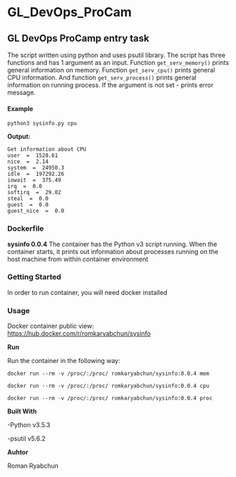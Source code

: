 # GL_DevOps_ProCam

## GL DevOps ProCamp entry task
The script written using python and uses psutil library. The script has three functions and has 1 argument as an input.
Function `get_serv_memory()` prints general information on memory.
Function `get_serv_cpu()` prints general CPU information.
And function `get_serv_process()` prints general information on running process.
If the argument is not set - prints error message.

#### Example 

`python3 sysinfo.py cpu`

**Output:** 

```
Get information about CPU
user  =  1528.61
nice  =  2.14
system  =  24950.3
idle  =  197292.26
iowait  =  375.49
irq  =  0.0
softirq  =  29.02
steal  =  0.0
guest  =  0.0
guest_nice  =  0.0
```
### Dockerfile

**sysinfo 0.0.4**
The container has the Python v3 script running. When the container starts, it prints out information about processes running on the host machine from within container environment

### Getting Started
In order to run container, you will need docker installed

### Usage
Docker container public view: https://hub.docker.com/r/romkaryabchun/sysinfo

**Run**

Run the container in the following way:

`docker run --rm -v /proc/:/proc/ romkaryabchun/sysinfo:0.0.4 mem`

`docker run --rm -v /proc/:/proc/ romkaryabchun/sysinfo:0.0.4 cpu`

`docker run --rm -v /proc/:/proc/ romkaryabchun/sysinfo:0.0.4 proc`

**Built With**

  -Python v3.5.3
  
  -psutil v5.6.2

**Auhtor**

Roman Ryabchun
